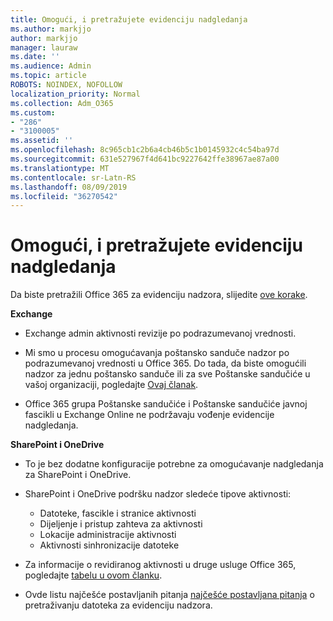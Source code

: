 ```yaml
---
title: Omogući, i pretražujete evidenciju nadgledanja
ms.author: markjjo
author: markjjo
manager: lauraw
ms.date: ''
ms.audience: Admin
ms.topic: article
ROBOTS: NOINDEX, NOFOLLOW
localization_priority: Normal
ms.collection: Adm_O365
ms.custom:
- "286"
- "3100005"
ms.assetid: ''
ms.openlocfilehash: 8c965cb1c2b6a4cb46b5c1b0145932c4c54ba97d
ms.sourcegitcommit: 631e527967f4d641bc9227642ffe38967ae87a00
ms.translationtype: MT
ms.contentlocale: sr-Latn-RS
ms.lasthandoff: 08/09/2019
ms.locfileid: "36270542"
---
```

# <a name="enable-and-search-audit-log"></a>Omogući, i pretražujete evidenciju nadgledanja

Da biste pretražili Office 365 za evidenciju nadzora, slijedite [ove korake](https://docs.microsoft.com/office365/securitycompliance/search-the-audit-log-in-security-and-compliance#search-the-audit-log).

**Exchange**

- Exchange admin aktivnosti revizije po podrazumevanoj vrednosti.

- Mi smo u procesu omogućavanja poštansko sanduče nadzor po podrazumevanoj vrednosti u Office 365. Do tada, da biste omogućili nadzor za jednu poštansko sanduče ili za sve Poštanske sandučiće u vašoj organizaciji, pogledajte [Ovaj članak](https://docs.microsoft.com/office365/securitycompliance/enable-mailbox-auditing).

- Office 365 grupa Poštanske sandučiće i Poštanske sandučiće javnoj fascikli u Exchange Online ne podržavaju vođenje evidencije nadgledanja.

**SharePoint i OneDrive**

- To je bez dodatne konfiguracije potrebne za omogućavanje nadgledanja za SharePoint i OneDrive.

- SharePoint i OneDrive podršku nadzor sledeće tipove aktivnosti:

    - Datoteke, fascikle i stranice aktivnosti
    - Dijeljenje i pristup zahteva za aktivnosti
    - Lokacije administracije aktivnosti
    - Aktivnosti sinhronizacije datoteke

- Za informacije o revidiranog aktivnosti u druge usluge Office 365, pogledajte [tabelu u ovom članku](https://docs.microsoft.com/office365/securitycompliance/search-the-audit-log-in-security-and-compliance#audited-activities).

- Ovde listu najčešće postavljanih pitanja [najčešće postavljana pitanja](https://docs.microsoft.com/office365/securitycompliance/search-the-audit-log-in-security-and-compliance#frequently-asked-questions) o pretraživanju datoteka za evidenciju nadzora.
